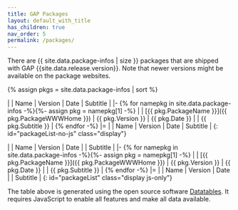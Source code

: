 ```yaml
---
title: GAP Packages
layout: default_with_title
has_children: true
nav_order: 5
permalink: /packages/
---
```


<!-- load datatables -->
<script src="{{ site.baseurl }}/assets/js/datatables.min.js?version=1"></script>

<script type="module" src="{{ site.baseurl }}/assets/js/loadPackageTable.js?version=3"></script>
<style>
  .hide-no-js { display: none }
</style>

<!-- List of deposited packages -->
There are {{ site.data.package-infos | size }} packages that are shipped with GAP {{site.data.release.version}}.
Note that newer versions might be available on the package websites.

<!-- Create a table so it can be filled by Datatables -->
{% assign pkgs = site.data.package-infos | sort %}

|   | Name | Version | Date | Subtitle |
|-
{% for namepkg in site.data.package-infos -%}{%- assign pkg = namepkg[1] -%}
|   | [{{ pkg.PackageName }}]({{ pkg.PackageWWWHome }}) | {{ pkg.Version }} | {{ pkg.Date }} | | {{ pkg.Subtitle }} |
{% endfor -%}
|=
|   | Name | Version | Date | Subtitle |
{: id="packageList-no-js" class="display"}

|   | Name | Version | Date | | Subtitle |
|-
{% for namepkg in site.data.package-infos -%}{%- assign pkg = namepkg[1] -%}
|   | [{{ pkg.PackageName }}]({{ pkg.PackageWWWHome }}) | {{ pkg.Version }} | {{ pkg.Date }} | | {{ pkg.Subtitle }} |
{% endfor -%}
|=
|   | Name | Version | Date | | Subtitle |
{: id="packageList" class="display js-only"}

<script>
$(function() {
  $("#packageList-no-js").remove();
  $("#packageList").removeClass("hide-no-js");
});
</script>

The table above is generated using the open source software [Datatables](https://datatables.net/).
It requires JavaScript to enable all features and make all data available.
